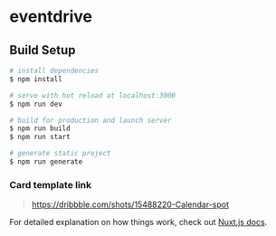 # eventdrive

## Build Setup

```bash
# install dependencies
$ npm install

# serve with hot reload at localhost:3000
$ npm run dev

# build for production and launch server
$ npm run build
$ npm run start

# generate static project
$ npm run generate
```

### Card template link

> https://dribbble.com/shots/15488220-Calendar-spot

For detailed explanation on how things work, check out [Nuxt.js docs](https://nuxtjs.org).
